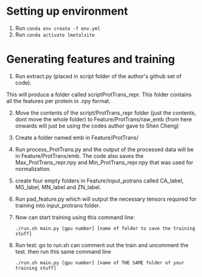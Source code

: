 # Setting up environment

1. Run `conda env create -f env.yml`
2. Run `conda activate lmetalsite`

# Generating features and training

1. Run extract.py (placed in script folder of the author's github set of code).

This will produce a folder called scriptProtTrans_repr. This folder contains all the features per protein in .npy format.

2. Move the contents of the script/ProtTrans_repr folder (just the contents, dont move the whole folder) to Feature/ProtTrans/raw_emb (from here onwards will just be using the codes author gave to Shen Cheng)

3. Create a folder named emb in Feature/ProtTrans/

4. Run process_ProtTrans.py and the output of the processed data will be in Feature/ProtTrans/emb. The code also saves the Max_ProtTrans_repr.npy and Min_ProtTrans_repr.npy that was used for normalization.

5. create four empty folders in Feature/input_potrans called CA_label, MG_label, MN_label and ZN_label.

6. Run pad_feature.py which will output the necessary tensors required for training into input_protrans folder.

7. Now can start training using this command line:

   `./run.sh main.py [gpu number] [name of folder to save the training stuff]`

8. Run test: go to run.sh can comment out the train and uncomment the test. then run this same command line

   `./run.sh main.py [gpu number] [name of THE SAME folder of your training stuff]`